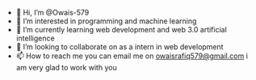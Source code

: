 - 👋 Hi, I’m @Owais-579
- 👀 I’m interested in programming and machine learning 
- 🌱 I’m currently learning web development and web 3.0 artificial intelligence 
- 💞️ I’m looking to collaborate on as a intern in web development 
- 📫 How to reach me you can email me on owaisrafiq579@gmail.com i am very glad to work with you 

<!---
Owais-579/Owais-579 is a ✨ special ✨ repository because its `README.md` (this file) appears on your GitHub profile.
You can click the Preview link to take a look at your changes.
--->
